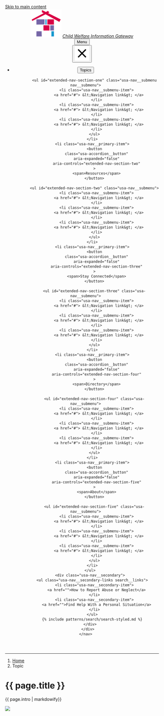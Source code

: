 <link href="assets/css/prototype/approved/header-styled.scss" rel="stylesheet">
<div class="page__header">
    <a class="usa-skipnav" href="#main-content">Skip to main content</a>

  <div class="usa-overlay"></div>
  <header class="usa-header usa-header--extended">
    <div class="usa-navbar">
      <div class="usa-logo logo__section" id="extended-logo">
        <em class="usa-logo__text">
          <img class="usa-footer__logo-img" src="/assets/img/logo-img.png" alt="">
          <a href="javascript:void(0)" title="&lt;Project title&gt;"id="page__title">
            Child Welfare Information Gateway
          </a>
        </em>
      </div>
    <button class="usa-menu-btn menu__btn">Menu</button>
    </div>
    <nav aria-label="Primary navigation" class="usa-nav topnav">
      <div class="usa-nav__inner">
        <button class="usa-nav__close">
          <img src="/assets/img/usa-icons/close.svg" role="img" alt="Close" />
        </button>
        <ul class="usa-nav__primary usa-accordion">
          <li class="usa-nav__primary-item">
            <button
              class="usa-accordion__button"
              aria-expanded="false"
              aria-controls="extended-nav-section-one"
            >
              <span>Topics</span>
            </button>
  
            <ul id="extended-nav-section-one" class="usa-nav__submenu nav__submenu">
              <li class="usa-nav__submenu-item">
                <a href="#"> &lt;Navigation link&gt; </a>
              </li>
              <li class="usa-nav__submenu-item">
                <a href="#"> &lt;Navigation link&gt; </a>
              </li>
              <li class="usa-nav__submenu-item">
                <a href="#"> &lt;Navigation link&gt; </a>
              </li>
            </ul>
          </li>
          <li class="usa-nav__primary-item">
            <button
              class="usa-accordion__button"
              aria-expanded="false"
              aria-controls="extended-nav-section-two"
            >
              <span>Resources</span>
            </button>
  
            <ul id="extended-nav-section-two" class="usa-nav__submenu">
              <li class="usa-nav__submenu-item">
                <a href="#"> &lt;Navigation link&gt; </a>
              </li>
              <li class="usa-nav__submenu-item">
                <a href="#"> &lt;Navigation link&gt; </a>
              </li>
              <li class="usa-nav__submenu-item">
                <a href="#"> &lt;Navigation link&gt; </a>
              </li>
            </ul>
          </li>
          <li class="usa-nav__primary-item">
            <button
              class="usa-accordion__button"
              aria-expanded="false"
              aria-controls="extended-nav-section-three"
            >
              <span>Stay Connected</span>
            </button>
  
            <ul id="extended-nav-section-three" class="usa-nav__submenu">
              <li class="usa-nav__submenu-item">
                <a href="#"> &lt;Navigation link&gt; </a>
              </li>
              <li class="usa-nav__submenu-item">
                <a href="#"> &lt;Navigation link&gt; </a>
              </li>
              <li class="usa-nav__submenu-item">
                <a href="#"> &lt;Navigation link&gt; </a>
              </li>
            </ul>
          </li>
          <li class="usa-nav__primary-item">
            <button
              class="usa-accordion__button"
              aria-expanded="false"
              aria-controls="extended-nav-section-four"
            >
              <span>Directory</span>
            </button>
  
            <ul id="extended-nav-section-four" class="usa-nav__submenu">
              <li class="usa-nav__submenu-item">
                <a href="#"> &lt;Navigation link&gt; </a>
              </li>
              <li class="usa-nav__submenu-item">
                <a href="#"> &lt;Navigation link&gt; </a>
              </li>
              <li class="usa-nav__submenu-item">
                <a href="#"> &lt;Navigation link&gt; </a>
              </li>
            </ul>
          </li>
          <li class="usa-nav__primary-item">
            <button
              class="usa-accordion__button"
              aria-expanded="false"
              aria-controls="extended-nav-section-five"
            >
              <span>About</span>
            </button>
  
            <ul id="extended-nav-section-five" class="usa-nav__submenu">
              <li class="usa-nav__submenu-item">
                <a href="#"> &lt;Navigation link&gt; </a>
              </li>
              <li class="usa-nav__submenu-item">
                <a href="#"> &lt;Navigation link&gt; </a>
              </li>
              <li class="usa-nav__submenu-item">
                <a href="#"> &lt;Navigation link&gt; </a>
              </li>
            </ul>
          </li>
        </ul>
        <div class="usa-nav__secondary">
          <ul class="usa-nav__secondary-links search__links">
            <li class="usa-nav__secondary-item">
              <a href="">How to Report Abuse or Neglect</a>
            </li>
            <li class="usa-nav__secondary-item">
              <a href="">Find Help With a Personal Situation</a>
            </li>
          </ul>
          {% include patterns/search/search-styled.md %}
        </div>
      </div>
    </nav>
  </header>
  <hr>

<div class="grid-container">
<nav class="usa-breadcrumb" id="breadcrumb__section" aria-label="Breadcrumbs,,">
  <ol class="usa-breadcrumb__list">
    <li class="usa-breadcrumb__list-item">
      <a href="javascript:void(0);" class="usa-breadcrumb__link">
        <span>Home</span>
      </a>
    </li>
    <li class="usa-breadcrumb__list-item usa-current" aria-current="page">
      <span>Topic</span>
    </li>
  </ol>
</nav>
</div>
    <div class="grid-container page__intro">
        <div>
            <h1> {{ page.title }}</h1>
            <p class="intro-text">{{ page.intro | markdowify}}</p>
        </div>
        <div>
            <img src="{{page.feature-image}}">
        </div>
    </div>
</div>